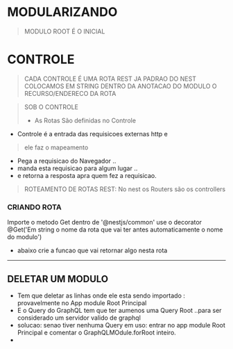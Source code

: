 # MODULARIZANDO
> MODULO ROOT É O INICIAL
> 
# CONTROLE
> CADA CONTROLE É UMA ROTA REST JA PADRAO DO NEST COLOCAMOS EM STRING DENTRO DA ANOTACAO DO MODULO O RECURSO/ENDERECO DA ROTA

> SOB O CONTROLE
> - As Rotas São definidas no Controle
- Controle é a entrada das requisicoes externas http e 
> ele faz o mapeamento
- Pega a requisicao do Navegador ..
- manda esta requisicao para algum lugar ..
- e retorna a resposta apra quem fez a requisicao.
> ROTEAMENTO DE ROTAS REST: No nest os Routers são os controllers

### CRIANDO ROTA 
Importe o metodo Get dentro de '@nestjs/common'
use o decorator @Get('Em string o nome da rota que vai ter antes automaticamente o nome do modulo')
- abaixo crie a funcao que vai retornar algo nesta rota
---

## DELETAR UM MODULO 
- Tem que deletar as linhas onde ele esta sendo importado : provavelmente no App module Root Principal
- E o Query do GraphQL tem que ter aumenos uma Query Root ..para ser considerado um servidor valido de graphql
- solucao: senao tiver nenhuma Query em uso: entrar no app module Root Principal e comentar o GraphQLMOdule.forRoot inteiro.
- 